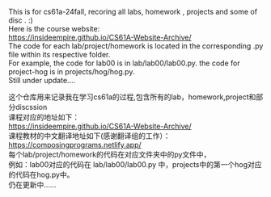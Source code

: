 This is for cs61a-24fall, recoring all labs, homework , projects and some of disc . :)  
Here is the course website:  
https://insideempire.github.io/CS61A-Website-Archive/    
The code for each lab/project/homework is located in the corresponding .py file within its respective folder.  
For example, the code for lab00 is in lab/lab00/lab00.py. the code for project-hog is in projects/hog/hog.py.  
Still under update....  


这个仓库用来记录我在学习cs61a的过程,包含所有的lab，homework,project和部分discssion    
课程对应的地址如下：  
https://insideempire.github.io/CS61A-Website-Archive/  
课程教材的中文翻译地址如下(感谢翻译组的工作）：  
https://composingprograms.netlify.app/  
每个lab/project/homework的代码在对应文件夹中的py文件中，  
例如：lab00对应的代码在 lab/lab00/lab00.py 中，projects中的第一个hog对应的代码在hog.py中。  
仍在更新中......  
